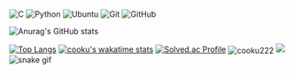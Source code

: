 <!-- ### Hi there 👋 -->

<!--
**cooku222/cooku222** is a ✨ _special_ ✨ repository because its `README.md` (this file) appears on your GitHub profile.

Here are some ideas to get you started:

- 🔭 I’m currently working on ...
- 🌱 I’m currently learning ...
- 👯 I’m looking to collaborate on ...
- 🤔 I’m looking for help with ...
- 💬 Ask me about ...
- 📫 How to reach me: ...
- 😄 Pronouns: ...
- ⚡ Fun fact: ...
-->


### 
![C](https://img.shields.io/badge/c-%2300599C.svg?style=for-the-badge&logo=c&logoColor=white)
![Python](https://img.shields.io/badge/python-3670A0?style=for-the-badge&logo=python&logoColor=ffdd54)
![Ubuntu](https://img.shields.io/badge/Ubuntu-E95420?style=for-the-badge&logo=ubuntu&logoColor=white)
![Git](https://img.shields.io/badge/git-%23F05033.svg?style=for-the-badge&logo=git&logoColor=white)
![GitHub](https://img.shields.io/badge/github-%23121011.svg?style=for-the-badge&logo=github&logoColor=white)


![Anurag's GitHub stats](https://github-readme-stats.vercel.app/api?username=cooku222&count_private=true&show_icons=true&theme=radical)

[![Top Langs](https://github-readme-stats.vercel.app/api/top-langs/?username=cooku222&layout=compact&theme=radical)](https://github.com/cooku222/github-readme-stats)
[![cooku's wakatime stats](https://github-readme-stats.vercel.app/api/wakatime?username=cooku222)](https://github.com/cooku222/github-readme-stats) 
[![Solved.ac Profile](http://mazassumnida.wtf/api/v2/generate_badge?boj=aftermatter0901)](https://solved.ac/aftermatter0901/) 
<img align="center" src="https://github-readme-streak-stats.herokuapp.com/?user=cooku222&" alt="cooku222" /> 
![](./profile-3d-contrib/profile-south-season-animate.svg)
![snake gif](https://github.com/cooku222/cooku222/github-contribution-grid-snake.svg)
